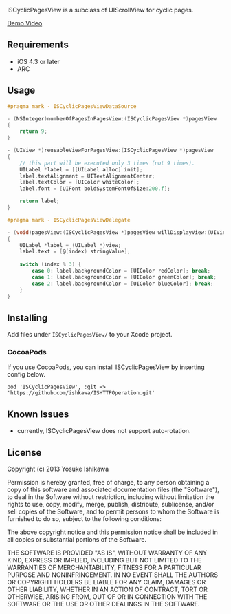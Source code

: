 ISCyclicPagesView is a subclass of UIScrollView for cyclic pages.

[Demo Video](https://vimeo.com/64948676)

## Requirements

- iOS 4.3 or later
- ARC

## Usage

```objectivec
#pragma mark - ISCyclicPagesViewDataSource

- (NSInteger)numberOfPagesInPagesView:(ISCyclicPagesView *)pagesView
{
    return 9;
}

- (UIView *)reusableViewForPagesView:(ISCyclicPagesView *)pagesView
{
    // this part will be executed only 3 times (not 9 times).
    UILabel *label = [[UILabel alloc] init];
    label.textAlignment = UITextAlignmentCenter;
    label.textColor = [UIColor whiteColor];
    label.font = [UIFont boldSystemFontOfSize:200.f];

    return label;
}

#pragma mark - ISCyclicPagesViewDelegate

- (void)pagesView:(ISCyclicPagesView *)pagesView willDisplayView:(UIView *)view forIndex:(NSInteger)index
{
    UILabel *label = (UILabel *)view;
    label.text = [@(index) stringValue];
    
    switch (index % 3) {
        case 0: label.backgroundColor = [UIColor redColor]; break;
        case 1: label.backgroundColor = [UIColor greenColor]; break;
        case 2: label.backgroundColor = [UIColor blueColor]; break;
    }
}
```

## Installing

Add files under `ISCyclicPagesView/` to your Xcode project.

### CocoaPods

If you use CocoaPods, you can install ISCyclicPagesView by inserting config below.
```
pod 'ISCyclicPagesView', :git => 'https://github.com/ishkawa/ISHTTPOperation.git'
```

## Known Issues

- currently, ISCyclicPagesView does not support auto-rotation.

## License

Copyright (c) 2013 Yosuke Ishikawa

Permission is hereby granted, free of charge, to any person obtaining a copy of this software and associated documentation files (the "Software"), to deal in the Software without restriction, including without limitation the rights to use, copy, modify, merge, publish, distribute, sublicense, and/or sell copies of the Software, and to permit persons to whom the Software is furnished to do so, subject to the following conditions:

The above copyright notice and this permission notice shall be included in all copies or substantial portions of the Software.

THE SOFTWARE IS PROVIDED "AS IS", WITHOUT WARRANTY OF ANY KIND, EXPRESS OR IMPLIED, INCLUDING BUT NOT LIMITED TO THE WARRANTIES OF MERCHANTABILITY, FITNESS FOR A PARTICULAR PURPOSE AND NONINFRINGEMENT. IN NO EVENT SHALL THE AUTHORS OR COPYRIGHT HOLDERS BE LIABLE FOR ANY CLAIM, DAMAGES OR OTHER LIABILITY, WHETHER IN AN ACTION OF CONTRACT, TORT OR OTHERWISE, ARISING FROM, OUT OF OR IN CONNECTION WITH THE SOFTWARE OR THE USE OR OTHER DEALINGS IN THE SOFTWARE.
